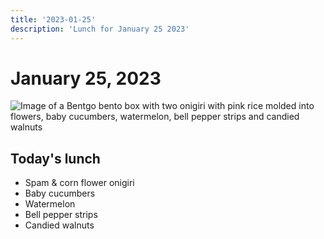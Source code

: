 ```yaml
---
title: '2023-01-25'
description: 'Lunch for January 25 2023'
---
```

# January 25, 2023

![Image of a Bentgo bento box with two onigiri with pink rice molded into flowers, baby cucumbers, watermelon, bell pepper strips and candied walnuts](/img/PXL_20230125_122603088.jpg)

## Today's lunch
* Spam & corn flower onigiri
* Baby cucumbers
* Watermelon
* Bell pepper strips
* Candied walnuts
